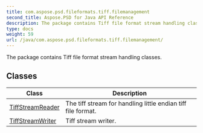 ```yaml
---
title: com.aspose.psd.fileformats.tiff.filemanagement
second_title: Aspose.PSD for Java API Reference
description: The package contains Tiff file format stream handling classes.
type: docs
weight: 59
url: /java/com.aspose.psd.fileformats.tiff.filemanagement/
---
```



The package contains Tiff file format stream handling classes.


## Classes

| Class | Description |
| --- | --- |
| [TiffStreamReader](../com.aspose.psd.fileformats.tiff.filemanagement/tiffstreamreader) | The tiff stream for handling little endian tiff file format. |
| [TiffStreamWriter](../com.aspose.psd.fileformats.tiff.filemanagement/tiffstreamwriter) | Tiff stream writer. |
